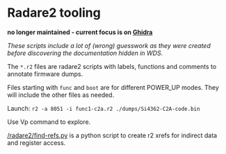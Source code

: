 # Radare2 tooling

**no longer maintained - current focus is on [Ghidra](../ghidra)**

*These scripts include a lot of (wrong) guesswork as they were created before discovering the documentation hidden in WDS.*

The `*.r2` files are radare2 scripts with labels, functions and comments to annotate firmware dumps. 

Files starting with `func` and `boot` are for different POWER_UP modes. They will include the other files as needed.

Launch: `r2 -a 8051 -i func1-c2a.r2 ./dumps/Si4362-C2A-code.bin`

Use Vp command to explore.

[/radare2/find-refs.py](radare2/find-refs.py) is a python script to create r2 xrefs for indirect data and register access.
